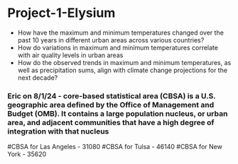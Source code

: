 # Project-1-Elysium
- How have the maximum and minimum temperatures changed over the past 10 years in different urban areas across various countries?
- How do variations in maximum and minimum temperatures correlate with air quality levels in urban areas
- How do the observed trends in maximum and minimum temperatures, as well as precipitation sums, align with climate change projections for the next decade?
### Eric on 8/1/24 - core-based statistical area (CBSA) is a U.S. geographic area defined by the Office of Management and Budget (OMB). It contains a large population nucleus, or urban area, and adjacent communities that have a high degree of integration with that nucleus
#CBSA for Las Angeles - 31080
#CBSA for Tulsa - 46140
#CBSA for New York - 35620
